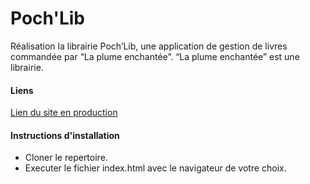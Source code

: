 # Poch'Lib

Réalisation la librairie Poch’Lib, une application de gestion de livres commandée par “La plume enchantée”. “La plume enchantée” est une librairie.
#### Liens
[Lien du site en production](https://willyspa.github.io/pochlib/)

#### Instructions d'installation

- Cloner le repertoire.
- Executer le fichier index.html avec le navigateur de votre choix.

